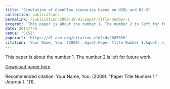 ```yaml
---
title: "Simulation of OpenFlow scenarios based on NSDL and NS-3"
collection: publications
permalink: /publication/2009-10-01-paper-title-number-1
excerpt: 'This paper is about the number 1. The number 2 is left for future work.'
date: 2014/7/6
venue: 'SCSI'
paperurl: 'https://dl.acm.org/citation.cfm?id=2685650'
citation: 'Your Name, You. (2009). &quot;Paper Title Number 1.&quot; <i>Journal 1</i>. 1(1).'
---
```

This paper is about the number 1. The number 2 is left for future work.

[Download paper here](https://dl.acm.org/citation.cfm?id=2685650)

Recommended citation: Your Name, You. (2009). "Paper Title Number 1." <i>Journal 1</i>. 1(1).
